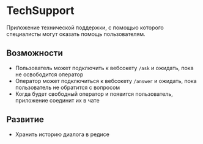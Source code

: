 # TechSupport

Приложение технической поддержки, с помощью которого специалисты могут оказать
помощь пользователям.

## Возможности

- Пользователь может подключить к вебсокету `/ask` и ожидать, пока не освободится
оператор
- Оператор может подключиться к вебсокету `/answer` и ожидать, пока пользователь
не обратится с вопросом
- Когда будет свободный оператор и появится пользователь, приложение соединит
их в чате

## Развитие

- Хранить историю диалога в редисе